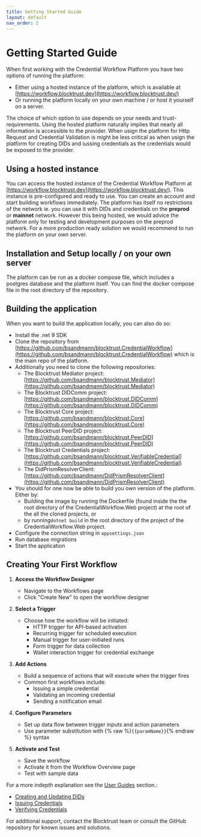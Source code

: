 ```yaml
---
title: Getting Started Guide
layout: default
nav_order: 2
---
```


# Getting Started Guide

When first working with the Credential Workflow Platform you have two options of running the platform:
- Either using a hosted instance of the platform, which is available at [https://workflow.blocktrust.dev](https://workflow.blocktrust.dev/)
- Or running the platform locally on your own machine / or host it yourself on a server.

The choice of which option to use depends on your needs and trust-requirements. Using the hosted platform naturally implies that nearly all information is accessible to the provider. When usign the platform for Http Request and Credential Validation is might be less critical as when usign the platform for creating DIDs and iussing credentials as the credentials would be exposed to the provider.

## Using a hosted instance

You can access the hosted instance of the Credential Workflow Platform at [https://workflow.blocktrust.dev](https://workflow.blocktrust.dev/). 
This instance is pre-configured and ready to use. You can create an account and start building workflows immediately. 
The platform has itself no restrictions of the network ie. you can use it with DIDs and credentials on the **preprod** or **mainnet** network.
However this being hosted, we would advice the platform only for testing and development purposes on the preprod network.
For a more production ready solution we would recommend to run the platform on your own server.

## Installation and Setup locally / on your own server 

The platform can be run as a docker compose file, which includes a postgres database and the platform itself.
You can find the docker compose file in the root directory of the repository. 


## Building the application

When you want to build the application locally, you can also do so:

   - Install the .net 9 SDK
   - Clone the repository from [https://github.com/bsandmann/blocktrust.CredentialWorkflow](https://github.com/bsandmann/blocktrust.CredentialWorkflow) which is the main repo of the platform. 
   - Additionally you need to clone the following repositories:
        - The Blocktrust Mediator project: [https://github.com/bsandmann/blocktrust.Mediator](https://github.com/bsandmann/blocktrust.Mediator)
        - The Blocktrust DIDComm project: [https://github.com/bsandmann/blocktrust.DIDComm](https://github.com/bsandmann/blocktrust.DIDComm)
        - The Blocktrust Core project: [https://github.com/bsandmann/blocktrust.Core](https://github.com/bsandmann/blocktrust.Core)
        - The Blocktrust PeerDID project: [https://github.com/bsandmann/blocktrust.PeerDID](https://github.com/bsandmann/blocktrust.PeerDID)
        - The Blocktrust Credentials project: [https://github.com/bsandmann/blocktrust.VerifiableCredential](https://github.com/bsandmann/blocktrust.VerifiableCredential)
        - The DidPrismResolverClient: [https://github.com/bsandmann/DidPrismResolverClient](https://github.com/bsandmann/DidPrismResolverClient)
   - You should for one now be able to build you own version of the platform. Either by:
        - Building the image by running the Dockerfile (found inside the the root directory of the CredentialWorkflow.Web project) at the root of the all the cloned projects, or
        - by running`dotnet build` in the root directory of the project of the CredentialWorkflow.Web project.
   - Configure the connection string in `appsettings.json`
   - Run database migrations
   - Start the application

## Creating Your First Workflow

1. **Access the Workflow Designer**
   - Navigate to the Workflows page
   - Click "Create New" to open the workflow designer

2. **Select a Trigger**
   - Choose how the workflow will be initiated:
     - HTTP trigger for API-based activation
     - Recurring trigger for scheduled execution
     - Manual trigger for user-initiated runs
     - Form trigger for data collection
     - Wallet interaction trigger for credential exchange

3. **Add Actions**
   - Build a sequence of actions that will execute when the trigger fires
   - Common first workflows include:
     - Issuing a simple credential
     - Validating an incoming credential
     - Sending a notification email

4. **Configure Parameters**
   - Set up data flow between trigger inputs and action parameters
   - Use parameter substitution with {% raw %}`{{paramName}}`{% endraw %} syntax

5. **Activate and Test**
   - Save the workflow
   - Activate it from the Workflow Overview page
   - Test with sample data

For a more indepth explanation see the [User Guides](UserGuides/index.md) section.:
- [Creating and Updating DIDs](UserGuides/CreatingAndUpdatingDids.md)
- [Issuing Credentials](UserGuides/IssuingCredentials.md)
- [Verifying Credentials](UserGuides/VerifyingCredentials.md)

For additional support, contact the Blocktrust team or consult the GitHub repository for known issues and solutions.